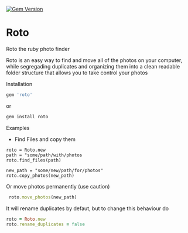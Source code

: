 [![Gem Version](https://badge.fury.io/rb/roto.svg)](https://badge.fury.io/rb/roto)
# Roto
Roto the ruby photo finder


Roto is an easy way to find and move all of the photos on your computer, while segregading duplicates and organizing them into 
a clean readable folder structure that allows you to take control your photos


Installation

```ruby
gem 'roto' 
```
or 
```ruby
gem install roto
```
Examples

- Find Files and copy them
```
roto = Roto.new
path = "some/path/with/photos
roto.find_files(path)
 
new_path = "some/new/path/for/photos"
roto.copy_photos(new_path)
```
 
 Or move photos permanently (use caution)
```ruby
 roto.move_photos(new_path)
```

It will rename duplicates by defaut, but to change this behaviour do
```ruby
roto = Roto.new
roto.rename_duplicates = false
```

